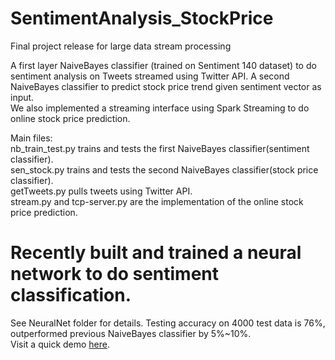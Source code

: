 # SentimentAnalysis_StockPrice
Final project release for large data stream processing

A first layer NaiveBayes classifier (trained on Sentiment 140 dataset) to do sentiment analysis on Tweets streamed using Twitter API. A second NaiveBayes classifier to predict stock price trend given sentiment vector as input.  
We also implemented a streaming interface using Spark Streaming to do online stock price prediction.

Main files:  
nb_train_test.py trains and tests the first NaiveBayes classifier(sentiment classifier).  
sen_stock.py trains and tests the second NaiveBayes classifier(stock price classifier).  
getTweets.py pulls tweets using Twitter API.  
stream.py and tcp-server.py are the implementation of the online stock price prediction.  

# Recently built and trained a neural network to do sentiment classification.  
See NeuralNet folder for details. Testing accuracy on 4000 test data is 76%, outperformed previous NaiveBayes classifier by 5%~10%.  
Visit a quick demo [here](https://www.youtube.com/watch?v=JS51p-aXDas&feature=youtu.be).
